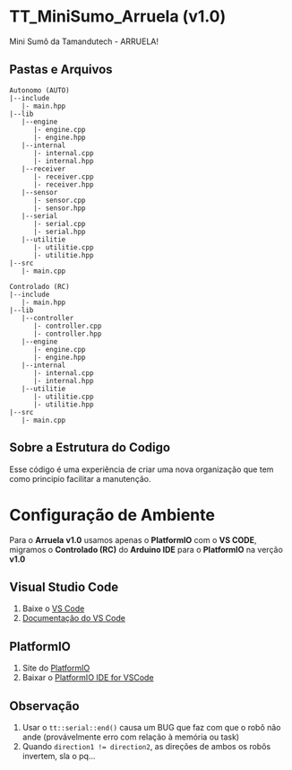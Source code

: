 # TT_MiniSumo_Arruela (v1.0)
 Mini Sumô da Tamandutech - ARRUELA!

## Pastas e Arquivos
 ```
 Autonomo (AUTO)
 |--include
    |- main.hpp
 |--lib
    |--engine
       |- engine.cpp
       |- engine.hpp
    |--internal
       |- internal.cpp
       |- internal.hpp
    |--receiver
       |- receiver.cpp
       |- receiver.hpp
    |--sensor
       |- sensor.cpp
       |- sensor.hpp
    |--serial
       |- serial.cpp
       |- serial.hpp
    |--utilitie
       |- utilitie.cpp
       |- utilitie.hpp
 |--src
    |- main.cpp
 ```

 ```
 Controlado (RC)
 |--include
    |- main.hpp
 |--lib
    |--controller
       |- controller.cpp
       |- controller.hpp
    |--engine
       |- engine.cpp
       |- engine.hpp
    |--internal
       |- internal.cpp
       |- internal.hpp
    |--utilitie
       |- utilitie.cpp
       |- utilitie.hpp
 |--src
    |- main.cpp
 ```

## Sobre a Estrutura do Codigo
 Esse código é uma experiência de criar uma nova organização que tem como principio facilitar a manutenção.

# Configuração de Ambiente
 Para o __Arruela__ __v1.0__ usamos apenas o __PlatformIO__ com o __VS CODE__, migramos o __Controlado (RC)__ do __Arduino IDE__ para o __PlatformIO__ na verção __v1.0__

## Visual Studio Code
 1. Baixe o [VS Code](https://code.visualstudio.com/)
 2. [Documentação do VS Code](https://code.visualstudio.com/docs)

## PlatformIO
 1. Site do [PlatformIO](https://platformio.org)
 2. Baixar o [PlatformIO IDE for VSCode](https://platformio.org/install/ide?install=vscode)

## Observação
 1. Usar o `tt::serial::end()` causa um BUG que faz com que o robô não ande (provávelmente erro com relação à memória ou task)
 2. Quando `direction1 != direction2`, as direções de ambos os robôs invertem, sla o pq...